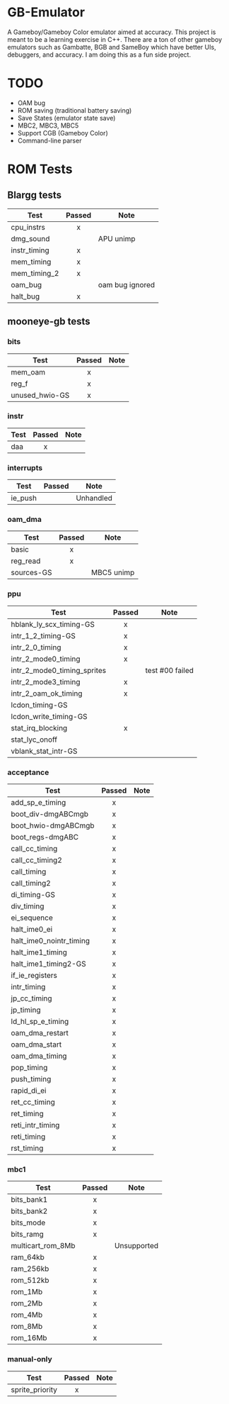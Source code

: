 # GB-Emulator

A Gameboy/Gameboy Color emulator aimed at accuracy. This project is meant to be a learning exercise in C++. There are a ton of other gameboy emulators such as Gambatte, BGB and SameBoy which have better UIs, debuggers, and accuracy. I am doing this as a fun side project.

# TODO

-   OAM bug
-   ROM saving (traditional battery saving)
-   Save States (emulator state save)
-   MBC2, MBC3, MBC5
-   Support CGB (Gameboy Color)
-   Command-line parser

# ROM Tests

## Blargg tests

| Test         | Passed | Note            |
| ------------ | :----: | --------------- |
| cpu_instrs   |   x    |                 |
| dmg_sound    |        | APU unimp       |
| instr_timing |   x    |                 |
| mem_timing   |   x    |                 |
| mem_timing_2 |   x    |                 |
| oam_bug      |        | oam bug ignored |
| halt_bug     |   x    |                 |

## mooneye-gb tests

### bits

| Test           | Passed | Note |
| -------------- | :----: | ---- |
| mem_oam        |   x    |      |
| reg_f          |   x    |      |
| unused_hwio-GS |   x    |      |

### instr

| Test | Passed | Note |
| ---- | :----: | ---- |
| daa  |   x    |      |

### interrupts

| Test    | Passed | Note      |
| ------- | :----: | --------- |
| ie_push |        | Unhandled |

### oam_dma

| Test       | Passed | Note       |
| ---------- | :----: | ---------- |
| basic      |   x    |            |
| reg_read   |   x    |            |
| sources-GS |        | MBC5 unimp |

### ppu

| Test                        | Passed | Note            |
| --------------------------- | :----: | --------------- |
| hblank_ly_scx_timing-GS     |   x    |                 |
| intr_1_2_timing-GS          |   x    |                 |
| intr_2_0_timing             |   x    |                 |
| intr_2_mode0_timing         |   x    |                 |
| intr_2_mode0_timing_sprites |        | test #00 failed |
| intr_2_mode3_timing         |   x    |                 |
| intr_2_oam_ok_timing        |   x    |                 |
| lcdon_timing-GS             |        |                 |
| lcdon_write_timing-GS       |        |                 |
| stat_irq_blocking           |   x    |                 |
| stat_lyc_onoff              |        |                 |
| vblank_stat_intr-GS         |        |                 |

### acceptance

| Test                    | Passed | Note |
| ----------------------- | :----: | ---- |
| add_sp_e_timing         |   x    |      |
| boot_div-dmgABCmgb      |   x    |      |
| boot_hwio-dmgABCmgb     |   x    |      |
| boot_regs-dmgABC        |   x    |      |
| call_cc_timing          |   x    |      |
| call_cc_timing2         |   x    |      |
| call_timing             |   x    |      |
| call_timing2            |   x    |      |
| di_timing-GS            |   x    |      |
| div_timing              |   x    |      |
| ei_sequence             |   x    |      |
| halt_ime0_ei            |   x    |      |
| halt_ime0_nointr_timing |   x    |      |
| halt_ime1_timing        |   x    |      |
| halt_ime1_timing2-GS    |   x    |      |
| if_ie_registers         |   x    |      |
| intr_timing             |   x    |      |
| jp_cc_timing            |   x    |      |
| jp_timing               |   x    |      |
| ld_hl_sp_e_timing       |   x    |      |
| oam_dma_restart         |   x    |      |
| oam_dma_start           |   x    |      |
| oam_dma_timing          |   x    |      |
| pop_timing              |   x    |      |
| push_timing             |   x    |      |
| rapid_di_ei             |   x    |      |
| ret_cc_timing           |   x    |      |
| ret_timing              |   x    |      |
| reti_intr_timing        |   x    |      |
| reti_timing             |   x    |      |
| rst_timing              |   x    |      |

### mbc1

| Test              | Passed | Note        |
| ----------------- | :----: | ----------- |
| bits_bank1        |   x    |             |
| bits_bank2        |   x    |             |
| bits_mode         |   x    |             |
| bits_ramg         |   x    |             |
| multicart_rom_8Mb |        | Unsupported |
| ram_64kb          |   x    |             |
| ram_256kb         |   x    |             |
| rom_512kb         |   x    |             |
| rom_1Mb           |   x    |             |
| rom_2Mb           |   x    |             |
| rom_4Mb           |   x    |             |
| rom_8Mb           |   x    |             |
| rom_16Mb          |   x    |             |

### manual-only

| Test            | Passed | Note |
| --------------- | :----: | ---- |
| sprite_priority |   x    |      |
